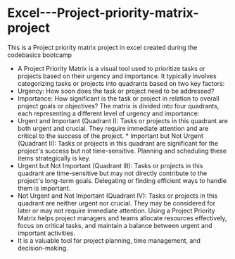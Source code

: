 # Excel---Project-priority-matrix-project
This is a Project priority matrix project  in excel created during the codebasics bootcamp
* A Project Priority Matrix is a visual tool used to prioritize tasks or projects based on their urgency and importance. It typically involves categorizing tasks or projects into quadrants based on two key factors:
* Urgency: How soon does the task or project need to be addressed?
* Importance: How significant is the task or project in relation to overall project goals or objectives? The matrix is divided into four quadrants, each representing a different level of urgency and importance:
* Urgent and Important (Quadrant I): Tasks or projects in this quadrant are both urgent and crucial. They require immediate attention and are critical to the success of the project. * Important but Not Urgent (Quadrant II): Tasks or projects in this quadrant are significant for the project's success but not time-sensitive. Planning and scheduling these items strategically is key.
* Urgent but Not Important (Quadrant III): Tasks or projects in this quadrant are time-sensitive but may not directly contribute to the project's long-term goals. Delegating or finding efficient ways to handle them is important.
* Not Urgent and Not Important (Quadrant IV): Tasks or projects in this quadrant are neither urgent nor crucial. They may be considered for later or may not require immediate attention. Using a Project Priority Matrix helps project managers and teams allocate resources effectively, focus on critical tasks, and maintain a balance between urgent and important activities.
* It is a valuable tool for project planning, time management, and decision-making.
